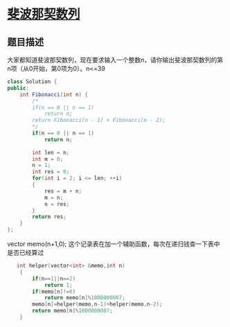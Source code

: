 # [斐波那契数列](https://www.nowcoder.com/practice/c6c7742f5ba7442aada113136ddea0c3?tpId=13&tqId=11160&tPage=1&rp=1&ru=/ta/coding-interviews&qru=/ta/coding-interviews/question-ranking)

## 题目描述

大家都知道斐波那契数列，现在要求输入一个整数n，请你输出斐波那契数列的第n项（从0开始，第0项为0）。n<=39



```java
class Solution {
public:
    int Fibonacci(int n) {
        /*
        if(n == 0 || n == 1)
            return n;
        return Fibonacci(n - 1) + Fibonacci(n - 2);
        */
        if(n == 0 || n == 1)
            return n;
        
        int len = n;
        int m = 0;
        n = 1;
        int res = 0;
        for(int i = 2; i <= len; ++i)
        {
            res = m + n;
            m = n;
            n = res;
        }
        return res;
    }
};
```

vector<int> memo(n+1,0);   这个记录表在加一个辅助函数，每次在递归钱查一下表中是否已经算过

```c++
   int helper(vector<int> &memo,int n)
    {
        if(n==1||n==2)
            return 1;
        if(memo[n]!=0) 
            return memo[n]%1000000007;
        memo[n]=helper(memo,n-1)+helper(memo,n-2);
        return memo[n]%1000000007;
    }
```

